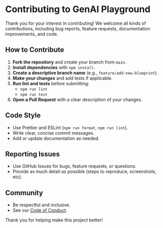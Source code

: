 # Contributing to GenAI Playground

Thank you for your interest in contributing! We welcome all kinds of contributions, including bug reports, feature requests, documentation improvements, and code.

## How to Contribute

1. **Fork the repository** and create your branch from `main`.
2. **Install dependencies** with `npm install`.
3. **Create a descriptive branch name** (e.g., `feature/add-new-blueprint`).
4. **Make your changes** and add tests if applicable.
5. **Run lint and tests** before submitting:
   - `npm run lint`
   - `npm run test`
6. **Open a Pull Request** with a clear description of your changes.

## Code Style
- Use Prettier and ESLint (`npm run format`, `npm run lint`).
- Write clear, concise commit messages.
- Add or update documentation as needed.

## Reporting Issues
- Use GitHub Issues for bugs, feature requests, or questions.
- Provide as much detail as possible (steps to reproduce, screenshots, etc).

## Community
- Be respectful and inclusive.
- See our [Code of Conduct](CODE_OF_CONDUCT.md).

Thank you for helping make this project better! 